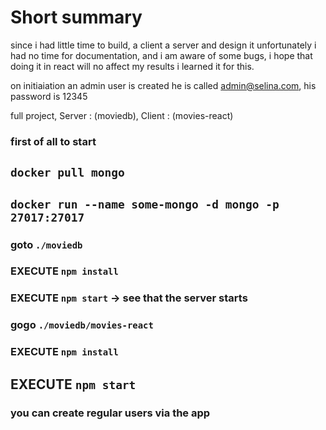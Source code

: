 # Short summary

since i had little time to build, a client a server and design it
unfortunately i had no time for documentation, and i am aware of some bugs,
i hope that doing it in react will no affect my results
i learned it for this.

on initiaiation an admin user is created he is called
admin@selina.com, his password is 12345

full project, Server : (moviedb), Client : (movies-react)

### first of all to start

## `docker pull mongo`

## `docker run --name some-mongo -d mongo -p 27017:27017`

### goto `./moviedb`

### EXECUTE `npm install`

### EXECUTE `npm start` -> see that the server starts

### gogo `./moviedb/movies-react`

### EXECUTE `npm install`

## EXECUTE `npm start`

### you can create regular users via the app
